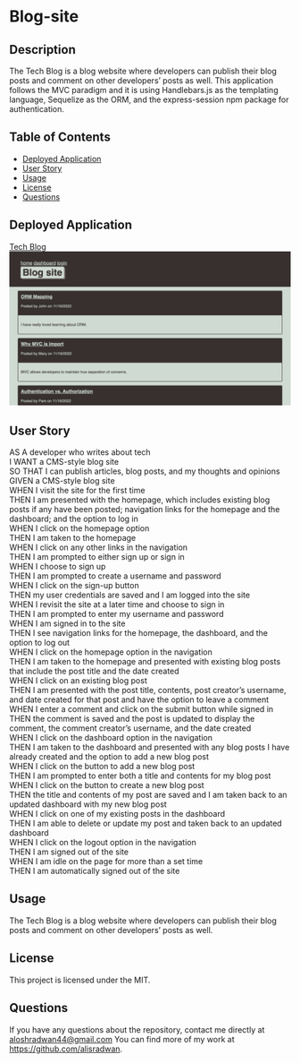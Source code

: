 # Blog-site

## Description

The Tech Blog is a blog website where developers can publish their blog posts and comment on other developers’ posts as well. This application follows the MVC paradigm and it is using Handlebars.js as the templating language, Sequelize as the ORM, and the express-session npm package for authentication.

## Table of Contents

- [Deployed Application](#deployed-application)
- [User Story](#user-story)
- [Usage](#usage)
- [License](#license)
- [Questions](#questions)

## Deployed Application

[Tech Blog](https://whispering-everglades-49226.herokuapp.com/)
![Image](./assets/imges/Screen%20Shot%202022-11-18%20at%201.39.39%20PM.png)

## User Story

AS A developer who writes about tech<br />
I WANT a CMS-style blog site<br />
SO THAT I can publish articles, blog posts, and my thoughts and opinions<br />
GIVEN a CMS-style blog site<br />
WHEN I visit the site for the first time<br />
THEN I am presented with the homepage, which includes existing blog posts if any have been posted; navigation links for the homepage and the dashboard; and the option to log in<br />
WHEN I click on the homepage option<br />
THEN I am taken to the homepage<br />
WHEN I click on any other links in the navigation<br />
THEN I am prompted to either sign up or sign in<br />
WHEN I choose to sign up<br />
THEN I am prompted to create a username and password<br />
WHEN I click on the sign-up button<br />
THEN my user credentials are saved and I am logged into the site<br />
WHEN I revisit the site at a later time and choose to sign in<br />
THEN I am prompted to enter my username and password<br />
WHEN I am signed in to the site<br />
THEN I see navigation links for the homepage, the dashboard, and the option to log out<br />
WHEN I click on the homepage option in the navigation<br />
THEN I am taken to the homepage and presented with existing blog posts that include the post title and the date created<br />
WHEN I click on an existing blog post<br />
THEN I am presented with the post title, contents, post creator’s username, and date created for that post and have the option to leave a comment<br />
WHEN I enter a comment and click on the submit button while signed in<br />
THEN the comment is saved and the post is updated to display the comment, the comment creator’s username, and the date created<br />
WHEN I click on the dashboard option in the navigation<br />
THEN I am taken to the dashboard and presented with any blog posts I have already created and the option to add a new blog post<br />
WHEN I click on the button to add a new blog post<br />
THEN I am prompted to enter both a title and contents for my blog post<br />
WHEN I click on the button to create a new blog post<br />
THEN the title and contents of my post are saved and I am taken back to an updated dashboard with my new blog post<br />
WHEN I click on one of my existing posts in the dashboard<br />
THEN I am able to delete or update my post and taken back to an updated dashboard<br />
WHEN I click on the logout option in the navigation<br />
THEN I am signed out of the site<br />
WHEN I am idle on the page for more than a set time<br />
THEN I am automatically signed out of the site<br />

## Usage

The Tech Blog is a blog website where developers can publish their blog posts and comment on other developers’ posts as well.

## License

This project is licensed under the MIT.

## Questions

If you have any questions about the repository, contact me directly at aloshradwan44@gmail.com You can find more of my work at https://github.com/alisradwan.
